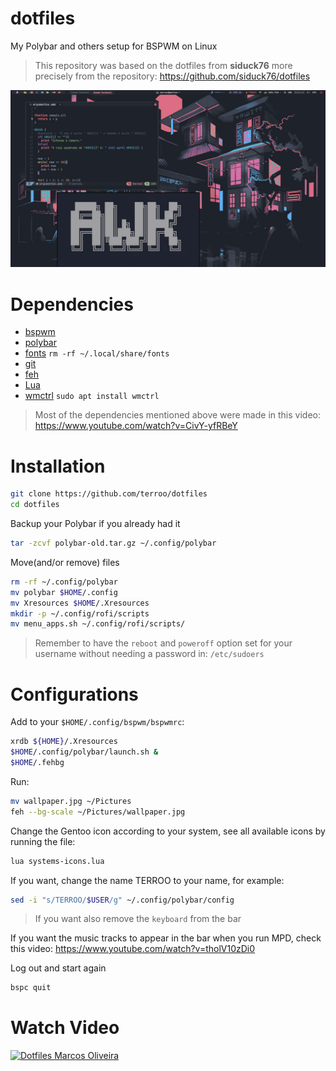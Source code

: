 # dotfiles
My Polybar and others setup for BSPWM on Linux
> This repository was based on the dotfiles from **siduck76** more precisely from the repository: <https://github.com/siduck76/dotfiles>

![Terminal Root - Marcos Oliveira - dotfiles](./dotfiles.jpg "Terminal Root - Marcos Oliveira - dotfiles")

# Dependencies
+ [bspwm](https://github.com/baskerville/bspwm)
+ [polybar](https://github.com/polybar/polybar)
+ [fonts](https://github.com/terroo/fonts) `rm -rf ~/.local/share/fonts`
+ [git](https://git-scm.com)
+ [feh](https://feh.finalrewind.org/) 
+ [Lua](https://www.lua.org/)
+ [wmctrl](http://tripie.sweb.cz/utils/wmctrl/) `sudo apt install wmctrl`
> Most of the dependencies mentioned above were made in this video: <https://www.youtube.com/watch?v=CivY-yfRBeY>

# Installation
```sh
git clone https://github.com/terroo/dotfiles
cd dotfiles
```

Backup your Polybar if you already had it
```sh
tar -zcvf polybar-old.tar.gz ~/.config/polybar
```

Move(and/or remove) files
```sh
rm -rf ~/.config/polybar
mv polybar $HOME/.config
mv Xresources $HOME/.Xresources
mkdir -p ~/.config/rofi/scripts
mv menu_apps.sh ~/.config/rofi/scripts/
```
> Remember to have the `reboot` and `poweroff` option set for your username without needing a password in: `/etc/sudoers`

# Configurations
Add to your `$HOME/.config/bspwm/bspwmrc`:
```sh
xrdb ${HOME}/.Xresources
$HOME/.config/polybar/launch.sh &
$HOME/.fehbg
```

Run:
```sh
mv wallpaper.jpg ~/Pictures
feh --bg-scale ~/Pictures/wallpaper.jpg
```

Change the Gentoo icon according to your system, see all available icons by running the file:
```sh
lua systems-icons.lua
```


If you want, change the name TERROO to your name, for example:
```sh
sed -i "s/TERROO/$USER/g" ~/.config/polybar/config
```
> If you want also remove the `keyboard` from the bar

If you want the music tracks to appear in the bar when you run MPD, check this video: <https://www.youtube.com/watch?v=tholV10zDi0>

Log out and start again
```sh
bspc quit
```

# Watch Video
[![Dotfiles Marcos Oliveira](./image-to-video "Dotfiles Marcos Oliveira")](https://www.youtube.com/TerminalRootTV)

